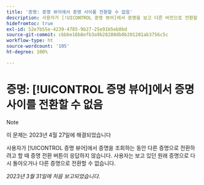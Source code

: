 ```yaml
---
title: '증명: 증명 뷰어에서 증명 사이를 전환할 수 없음'
description: 사용자가 [!UICONTROL 증명 뷰어]에서 증명을 보고 다른 버전으로 전환할 때 해당 버전 드롭다운이 비활성화되고 사용자는 보고 있던 원본 버전이나 다른 버전의 증명으로 다시 전환할 수 없습니다.
hidefromtoc: true
exl-id: 52e7b55e-4239-4785-9b27-25e91b5eb8bd
source-git-commit: cbbbe16b8efb3a9b28280db0b201201ab3756c5c
workflow-type: ht
source-wordcount: '105'
ht-degree: 100%

---
```


# 증명: [!UICONTROL 증명 뷰어]에서 증명 사이를 전환할 수 없음

>[!NOTE]
>
>이 문제는 2023년 4월 27일에 해결되었습니다

사용자가 [!UICONTROL 증명 뷰어]에서 증명을 조회하는 동안 다른 증명으로 전환하려고 할 때 증명 전환 버튼이 응답하지 않습니다. 사용자는 보고 있던 원래 증명으로 다시 돌아오거나 다른 증명으로 전환할 수 없습니다.

_2023년 3월 31일에 처음 보고되었습니다._
